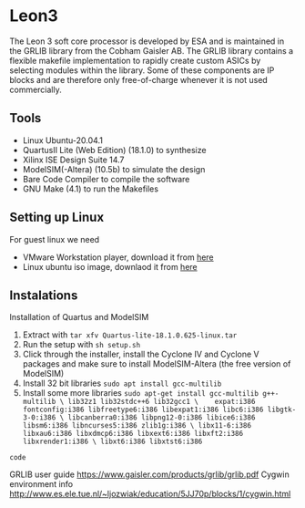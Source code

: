 # Leon3
The Leon 3 soft core processor is developed by ESA and is maintained in the GRLIB library from the Cobham Gaisler AB. The GRLIB library contains a flexible makefile implementation to rapidly create custom ASICs by selecting modules within the library. Some of these components are IP blocks and are therefore only free-of-charge whenever it is not used commercially.

## Tools
- Linux Ubuntu-20.04.1
- QuartusII Lite (Web Edition) (18.1.0) to synthesize
- Xilinx ISE Design Suite 14.7
- ModelSIM(-Altera) (10.5b) to simulate the design
- Bare Code Compiler to compile the software
- GNU Make (4.1) to run the Makefiles

## Setting up Linux
For guest linux we need

- VMware Workstation player, download it from [here](https://my.vmware.com/en/web/vmware/downloads/details?downloadGroup=PLAYER-1610&productId=1039&rPId=55792)
- Linux ubuntu iso image, downlaod it from [here](https://ubuntu.com/download/desktop) 

## Instalations
Installation of Quartus and ModelSIM
1. Extract with `tar xfv Quartus-lite-18.1.0.625-linux.tar`
2. Run the setup with `sh setup.sh`  
3. Click through the installer, install the Cyclone IV and Cyclone V packages and make sure to install ModelSIM-Altera (the free version of ModelSIM)
4. Install 32 bit libraries `sudo apt install gcc-multilib`
5. Install some more libraries
  `sudo apt-get install gcc-multilib g++-multilib \
   lib32z1 lib32stdc++6 lib32gcc1 \   
   expat:i386 fontconfig:i386 libfreetype6:i386 libexpat1:i386 libc6:i386 libgtk-3-0:i386 \
   libcanberra0:i386 libpng12-0:i386 libice6:i386 libsm6:i386 libncurses5:i386 zlib1g:i386 \
   libx11-6:i386 libxau6:i386 libxdmcp6:i386 libxext6:i386 libxft2:i386 libxrender1:i386 \
   libxt6:i386 libxtst6:i386`


`code`


GRLIB user guide https://www.gaisler.com/products/grlib/grlib.pdf
Cygwin environment info
http://www.es.ele.tue.nl/~ljozwiak/education/5JJ70p/blocks/1/cygwin.html
